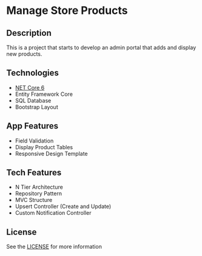 # Manage Store Products

## Description

This is a project that starts to develop an admin portal that adds and display new products.

## Technologies

- [NET Core 6](https://learn.microsoft.com/en-us/aspnet/core/mvc/overview?view=aspnetcore-6.0)
- Entity Framework Core
- SQL Database
- Bootstrap Layout

## App Features

- Field Validation
- Display Product Tables
- Responsive Design Template

## Tech Features

- N Tier Architecture
- Repository Pattern
- MVC Structure
- Upsert Controller (Create and Update)
- Custom Notification Controller

## License

See the [LICENSE](LICENSE.txt) for more information
